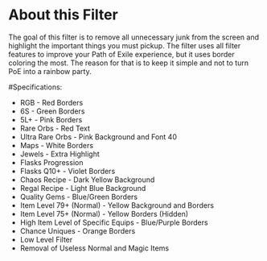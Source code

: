 # About this Filter
The goal of this filter is to remove all unnecessary junk from the screen and highlight the important things you must pickup. The filter uses all filter features to improve your Path of Exile experience, but it uses border coloring the most. The reason for that is to keep it simple and not to turn PoE into a rainbow party.

#Specifications:
- RGB - Red Borders
- 6S - Green Borders
- 5L+ - Pink Borders
- Rare Orbs - Red Text
- Ultra Rare Orbs - Pink Background and Font 40
- Maps - White Borders
- Jewels - Extra Highlight
- Flasks Progression
- Flasks Q10+ - Violet Borders
- Chaos Recipe - Dark Yellow Background
- Regal Recipe - Light Blue Background
- Quality Gems - Blue/Green Borders
- Item Level 79+ (Normal) - Yellow Background and Borders
- Item Level 75+ (Normal) - Yellow Borders (Hidden)
- High Item Level of Specific Equips - Blue/Purple Borders
- Chance Uniques - Orange Borders
- Low Level Filter
- Removal of Useless Normal and Magic Items